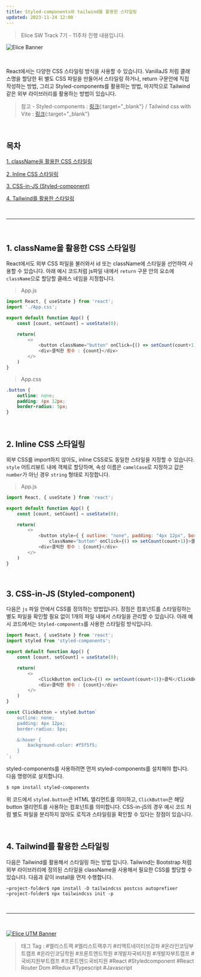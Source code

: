 ```yaml
---
title: Styled-components와 tailwind를 활용한 스타일링
updated: 2023-11-24 12:00
---
```


> Elice SW Track 7기 - 11주차 진행 내용입니다.


![Elice Banner](/blog/assets/elice/SW7_top_banner.png)

&nbsp;

React에서는 다양한 CSS 스타일링 방식을 사용할 수 있습니다. VanillaJS 처럼 클래스명을 할당한 뒤 별도 CSS 파일을 만들어서 스타일링 하거나, return 구문안에 직접 작성하는 방법, 그리고 Styled-components를 활용하는 방법, 마지막으로 Tailwind 같은 외부 라이브러리를 활용하는 방법이 있습니다.

> 참고 - Styled-components : [링크](https://styled-components.com){:target="_blank"} /  Tailwind css with Vite : [링크](https://tailwindcss.com/docs/guides/vite){:target="_blank"}




&nbsp;

## 목차

[1. className을 활용한 CSS 스타일링](#1-classname을-활용한-css-스타일링)

[2. Inline CSS 스타일링](#2-inline-css-스타일링)

[3. CSS-in-JS (Styled-component)](#3-css-in-js-styled-component)

[4. Tailwind를 활용한 스타일링](#4-tailwind를-활용한-스타일링)



&nbsp;

---

&nbsp;
## 1. className을 활용한 CSS 스타일링

React에서도 외부 CSS 파일을 불러와서 id 또는 className에 스타일을 선언하여 사용할 수 있습니다. 아래 예시 코드처럼 js파일 내에서 `return` 구문 안의 요소에 `className`으로 할당할 클래스 네임을 지정합니다.

> App.js

```javascript
import React, { useState } from 'react';
import './App.css';

export default function App() {
    const [count, setCount] = useState(0);

    return( 
        <>
            <button className="button" onClick={() => setCount(count+1)}>클릭</button>
            <div>클릭한 횟수 : {count}</div>
        </>
    )
}
```

> App.css

```css
.button {
    outline: none;
    padding: 4px 12px;
    border-radius: 5px;
}
```


&nbsp;
## 2. Inline CSS 스타일링

외부 CSS를 import하지 않아도, inline CSS로도 동일한 스타일을 지정할 수 있습니다. `style` 어트리뷰트 내에 객체로 할당하며, 속성 이름은 `camelCase`로 지정하고 값은 `number`가 아닌 경우 `string` 형태로 지정합니다.

> App.js

```javascript
import React, { useState } from 'react';

export default function App() {
    const [count, setCount] = useState(0);

    return( 
        <>
            <button style={ { outline: "none", padding: "4px 12px", borderRadius: 5} } 
                className="button" onClick={() => setCount(count+1)}>클릭</button>
            <div>클릭한 횟수 : {count}</div>
        </>
    )
}
```

&nbsp;
## 3. CSS-in-JS (Styled-component)

다음은 `js` 파일 안에서 CSS를 정의하는 방법입니다. 장점은 컴포넌트를 스타일링하는 별도 파일을 확인할 필요 없이 1개의 파일 내에서 스타일을 관리할 수 있습니다. 아래 예시 코드에서는 `Styled-components`를 사용한 스타일링 방식입니다.

```javascript
import React, { useState } from 'react';
import styled from 'styled-components';

export default function App() {
    const [count, setCount] = useState(0);

    return( 
        <>
            <ClickButton onClick={() => setCount(count+1)}>클릭</ClickButton>
            <div>클릭한 횟수 : {count}</div>
        </>
    )
}

const ClickButton = styled.button`
    outline: none;
    padding: 4px 12px;
    border-radius: 5px;

    &:hover {
        background-color: #f5f5f5;
    }
`;
```

styled-components를 사용하려면 먼저 styled-components를 설치해야 합니다. 다음 명령어로 설치합니다.

```shell
$ npm install styled-components
```
위 코드에서 `styled.button`은 HTML 엘리먼트를 의미하고, `ClickButton`은 해당 button 엘리먼트를 사용하는 컴포넌트를 의미합니다. CSS-in-jS의 경우 예시 코드 처럼 별도 파일을 분리하지 않아도 로직과 스타일링을 확인할 수 있다는 장점이 있습니다.

&nbsp;
## 4. Tailwind를 활용한 스타일링

다음은 Tailwind를 활용해서 스타일링 하는 방법 입니다. Tailwind는 Bootstrap 처럼 외부 라이브러리에 정의된 스타일을 className을 사용해서 필요한 CSS를 할당할 수 있습니다. 다음과 같이 install을 먼저 수행합니다.

```shell
~project-folder$ npm install -D tailwindcss postcss autoprefixer
~project-folder$ npx tailwindcss init -p
```



&nbsp;

---
&nbsp;

[![Elice UTM Banner](/blog/assets/elice/SW7_jihoonkim_bottom_banner.png)](https://elice.training/track/sw?utm_source=sw7&utm_medium=blog&utm_campaign=challenge&utm_content=m2gzitm8b)
&nbsp;
> 태그 Tag : #엘리스트랙 #엘리스트랙후기 #리액트네이티브강좌 #온라인코딩부트캠프 #온라인코딩학원 #프론트엔드학원 #개발자국비지원 #개발자부트캠프 #국비지원부트캠프 #프론트엔드국비지원 #React #Styledcomponent #React Router Dom #Redux #Typescript #Javascript